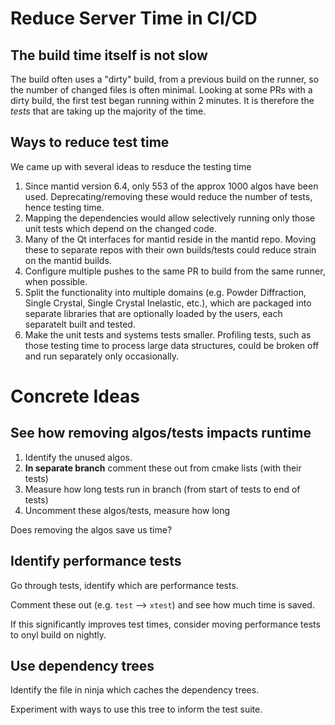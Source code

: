 # Reduce Server Time in CI/CD

## The build time itself is not slow
The build often uses a "dirty" build, from a previous build on the runner, so the number of changed files is often minimal.
Looking at some PRs with a dirty build, the first test began running within 2 minutes.
It is therefore the *tests* that are taking up the majority of the time.

## Ways to reduce test time
We came up with several ideas to resduce the testing time
1. Since mantid version 6.4, only 553 of the approx 1000 algos have been used.  Deprecating/removing these would reduce the number of tests, hence testing time.
2. Mapping the dependencies would allow selectively running only those unit tests which depend on the changed code.
3. Many of the Qt interfaces for mantid reside in the mantid repo.  Moving these to separate repos with their own builds/tests could reduce strain on the mantid builds.
4. Configure multiple pushes to the same PR to build from the same runner, when possible.
5. Split the functionality into multiple domains (e.g. Powder Diffraction, Single Crystal, Single Crystal Inelastic, etc.), which are packaged into separate libraries that are optionally loaded by the users, each separatelt built and tested.
6. Make the unit tests and systems tests smaller.  Profiling tests, such as those testing time to process large data structures, could be broken off and run separately only occasionally.


# Concrete Ideas

## See how removing algos/tests impacts runtime

1. Identify the unused algos.
2. **In separate branch** comment these out from cmake lists (with their tests)
3. Measure how long tests run in branch (from start of tests to end of tests)
4. Uncomment these algos/tests, measure how long

Does removing the algos save us time?

## Identify performance tests

Go through tests, identify which are performance tests.

Comment these out (e.g. `test` --> `xtest`) and see how much time is saved.

If this significantly improves test times, consider moving performance tests to onyl build on nightly.

## Use dependency trees

Identify the file in ninja which caches the dependency trees.

Experiment with ways to use this tree to inform the test suite.
